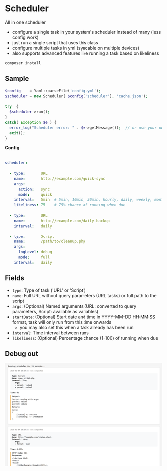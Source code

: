 # Scheduler

All in one scheduler

- configure a single task in your system's scheduler instead of many (less config work)
- just run a single script that uses this class
- configure multiple tasks in yml (syncable on multiple devices)
- also supports advanced features like running a task based on likeliness

```bash
composer install
```

## Sample

```php
$config    = Yaml::parseFile('config.yml');
$scheduler = new Scheduler( $config['scheduler'], 'cache.json');

try  {
  $scheduler->run();
}
catch( Exception $e ) {
  error_log("Scheduler error: " . $e->getMessage());  // or use your own logging
  exit();
}
```

**Config**

```yaml

scheduler:

  - type:       URL
    name:       http://example.com/quick-sync
    args:       
      action:   sync
      mode:     quick
    interval:   5min  # 5min, 10min, 30min, hourly, daily, weekly, monthly (5sec, 10sec used for debugging)
    likeliness: 75    # 75% chance of running when due

  - type:       URL
    name:       http://example.com/daily-backup
    interval:   daily

  - type:       Script
    name:       /path/to/cleanup.php
    args:     
      logLevel: debug
      mode:     full
    interval:   daily
```

## Fields

- `type`:       Type of task ('URL' or 'Script')
- `name`:       Full URL without query parameters (URL tasks) or full path to the script
- `args`:       (Optional) Named arguments (URL: converted to query parameters, Script: available as variables)
- `startDate`:  (Optional) Start date and time in YYYY-MM-DD HH:MM:SS format, task will only run from this time onwards
  - you may also set this when a task already has been run
- `interval`:   Time interval between runs
- `likeliness`: (Optional) Percentage chance (1-100) of running when due


## Debug out

![alt text](misc/img.png)
